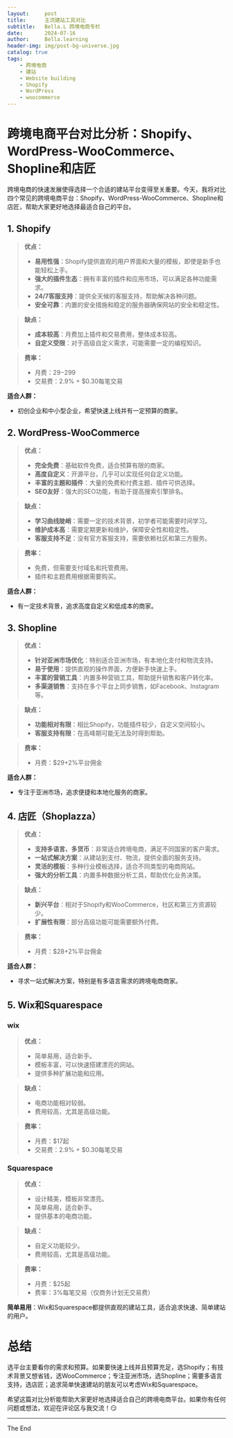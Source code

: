 ```yaml
---
layout:     post
title:      主流建站工具对比
subtitle:   Bella.L 跨境电商专栏
date:       2024-07-16
author:     Bella.learning
header-img: img/post-bg-universe.jpg
catalog: true
tags:
    - 跨境电商
    - 建站
    - Website building
    - Shopify
    - WordPress
    - woocommerce
---
```


<!-- This text will not appear in the browser window. -->


# 跨境电商平台对比分析：Shopify、WordPress-WooCommerce、Shopline和店匠

跨境电商的快速发展使得选择一个合适的建站平台变得至关重要。今天，我将对比四个常见的跨境电商平台：Shopify、WordPress-WooCommerce、Shopline和店匠，帮助大家更好地选择最适合自己的平台。


## 1. Shopify

> **优点：**
> - **易用性强**：Shopify提供直观的用户界面和大量的模板，即使是新手也能轻松上手。
> - **强大的插件生态**：拥有丰富的插件和应用市场，可以满足各种功能需求。
> - **24/7客服支持**：提供全天候的客服支持，帮助解决各种问题。
> - **安全可靠**：内置的安全措施和稳定的服务器确保网站的安全和稳定性。

> **缺点：**
> - **成本较高**：月费加上插件和交易费用，整体成本较高。
> - **自定义受限**：对于高级自定义需求，可能需要一定的编程知识。

>**费率：**
> - 月费：$29-$299
> - 交易费：2.9% + $0.30每笔交易

**适合人群：**
- 初创企业和中小型企业，希望快速上线并有一定预算的商家。

## 2. WordPress-WooCommerce

> **优点：**
> - **完全免费**：基础软件免费，适合预算有限的商家。
> - **高度自定义**：开源平台，几乎可以实现任何自定义功能。
> - **丰富的主题和插件**：大量的免费和付费主题、插件可供选择。
> - **SEO友好**：强大的SEO功能，有助于提高搜索引擎排名。

> **缺点：**
> - **学习曲线陡峭**：需要一定的技术背景，初学者可能需要时间学习。
> - **维护成本高**：需要定期更新和维护，保障安全性和稳定性。
> - **客服支持不足**：没有官方客服支持，需要依赖社区和第三方服务。

>**费率：**
> - 免费，但需要支付域名和托管费用。
> - 插件和主题费用根据需要购买。

**适合人群：**
- 有一定技术背景，追求高度自定义和低成本的商家。

## 3. Shopline

> **优点：**
> - **针对亚洲市场优化**：特别适合亚洲市场，有本地化支付和物流支持。
> - **易于使用**：提供直观的操作界面，方便新手快速上手。
> - **丰富的营销工具**：内置多种营销工具，帮助提升销售和客户转化率。
> - **多渠道销售**：支持在多个平台上同步销售，如Facebook、Instagram等。

> **缺点：**
> - **功能相对有限**：相比Shopify，功能插件较少，自定义空间较小。
> - **客服支持有限**：在高峰期可能无法及时得到帮助。

> **费率：**
> - 月费：$29+2%平台佣金

**适合人群：**
- 专注于亚洲市场，追求便捷和本地化服务的商家。

## 4. 店匠（Shoplazza）

> **优点：**
> - **支持多语言、多货币**：非常适合跨境电商，满足不同国家的客户需求。
> - **一站式解决方案**：从建站到支付、物流，提供全面的服务支持。
> - **灵活的模板**：多种行业模板选择，适合不同类型的电商网站。
> - **强大的分析工具**：内置多种数据分析工具，帮助优化业务决策。

> **缺点：**
> - **新兴平台**：相对于Shopify和WooCommerce，社区和第三方资源较少。
> - **扩展性有限**：部分高级功能可能需要额外付费。

> **费率：**
> - 月费：$28+2%平台佣金

**适合人群：**
- 寻求一站式解决方案，特别是有多语言需求的跨境电商商家。

## 5. Wix和Squarespace
### wix
> **优点：**
> - 简单易用，适合新手。
> - 模板丰富，可以快速搭建漂亮的网站。
> - 提供多种扩展功能和应用。

> **缺点：**
> - 电商功能相对较弱。
> - 费用较高，尤其是高级功能。

> **费率：**
> - 月费：$17起
> - 交易费：2.9% + $0.30每笔交易

### Squarespace

> **优点：**
> - 设计精美，模板非常漂亮。
> - 简单易用，适合新手。
> - 提供基本的电商功能。

> **缺点：**
> - 自定义功能较少。
> - 费用较高，尤其是高级功能。

> **费率：**
> - 月费：$25起
> - 费率：3%每笔交易（仅商务计划无交易费）

**简单易用**：Wix和Squarespace都提供直观的建站工具，适合追求快速、简单建站的用户。


# 总结
选平台主要看你的需求和预算。如果要快速上线并且预算充足，选Shopify；有技术背景又想省钱，选WooCommerce；专注亚洲市场，选Shopline；需要多语言支持，选店匠；追求简单快速建站的朋友可以考虑Wix和Squarespace。

希望这篇对比分析能帮助大家更好地选择适合自己的跨境电商平台。如果你有任何问题或想法，欢迎在评论区与我交流！:smirk:

***
The End
